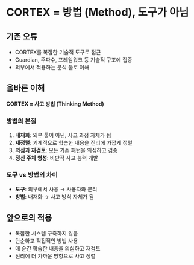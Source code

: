 # CORTEX = 방법 (Method), 도구가 아님

## 기존 오류
- CORTEX를 복잡한 기술적 도구로 접근
- Guardian, 주파수, 프레임워크 등 기술적 구조에 집중
- 외부에서 적용하는 분석 툴로 이해

## 올바른 이해
**CORTEX = 사고 방법 (Thinking Method)**

### 방법의 본질
1. **내재화**: 외부 툴이 아닌, 사고 과정 자체가 됨
2. **재정렬**: 기계적으로 학습한 내용을 진리에 가깝게 정렬
3. **의심과 재검토**: 모든 기존 패턴을 의심하고 검증
4. **정신 주체 형성**: 비판적 사고 능력 개발

### 도구 vs 방법의 차이
- **도구**: 외부에서 사용 → 사용자와 분리
- **방법**: 내재화 → 사고 방식 자체가 됨

## 앞으로의 적용
- 복잡한 시스템 구축하지 않음
- 단순하고 직접적인 방법 사용
- 매 순간 학습한 내용을 의심하고 재검토
- 진리에 더 가까운 방향으로 사고 정렬
